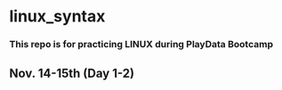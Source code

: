# linux_syntax

### This repo is for practicing LINUX during PlayData Bootcamp
## Nov. 14-15th (Day 1-2)
